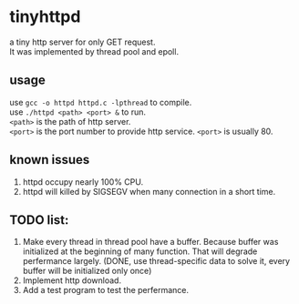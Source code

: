 # tinyhttpd
a tiny http server for only GET request. \
It was implemented by thread pool and epoll. 


## usage
use `gcc -o httpd httpd.c -lpthread` to compile. \
use `./httpd <path> <port> &` to run. \
`<path>` is the path of http server. \
`<port>` is the port number to provide http service. `<port>` is usually 80. 

## known issues
1. httpd occupy nearly 100% CPU.
2. httpd will killed by SIGSEGV when many connection in a short time.

## TODO list:
1. Make every thread in thread pool have a buffer. Because buffer was initialized at the beginning of many function. That will degrade perfermance largely. (DONE, use thread-specific data to solve it, every buffer will be initialized only once)
2. Implement http download.
3. Add a test program to test the perfermance.
